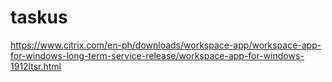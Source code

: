 # taskus


https://www.citrix.com/en-ph/downloads/workspace-app/workspace-app-for-windows-long-term-service-release/workspace-app-for-windows-1912ltsr.html
